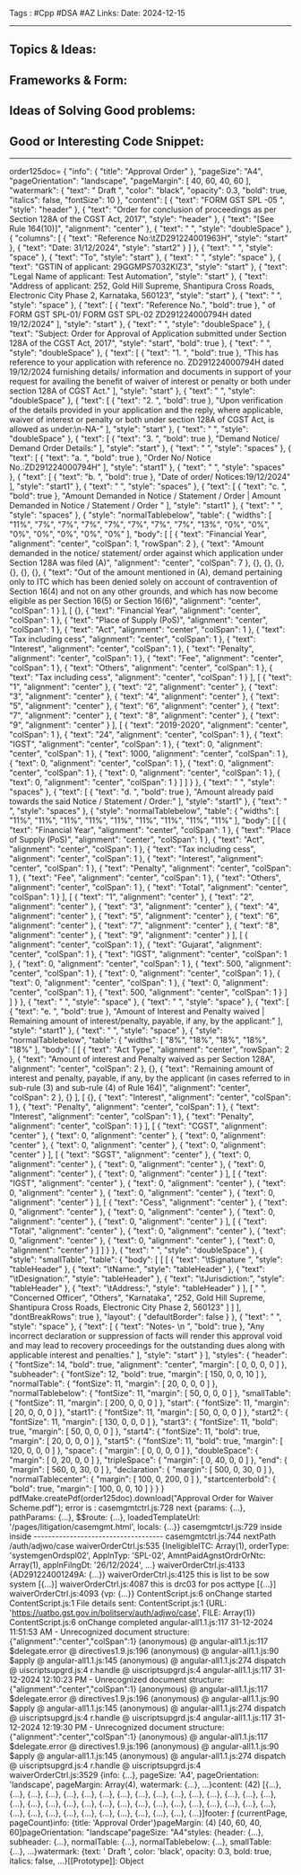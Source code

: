 
Tags : #Cpp #DSA #AZ 
Links:
Date:  2024-12-15
___

## Topics & Ideas:

## Frameworks & Form:
## Ideas of Solving Good problems:
## Good or Interesting Code Snippet:

-------------------------

order125doc=
{
    "info": {
        "title": "Approval Order"
    },
    "pageSize": "A4",
    "pageOrientation": "landscape",
    "pageMargin": [
        40,
        60,
        40,
        60
    ],
    "watermark": {
        "text": "   Draft  ",
        "color": "black",
        "opacity": 0.3,
        "bold": true,
        "italics": false,
        "fontSize": 10
    },
    "content": [
        {
            "text": "FORM GST SPL -05 ",
            "style": "header"
        },
        {
            "text": "Order for conclusion of proceedings as per Section 128A of the CGST Act, 2017",
            "style": "header"
        },
        {
            "text": "[See Rule 164(10)]",
            "alignment": "center"
        },
        {
            "text": " ",
            "style": "doubleSpace"
        },
        {
            "columns": [
                {
                    "text": "Reference No:\tZD291224001963H",
                    "style": "start"
                },
                {
                    "text": "Date:  31/12/2024",
                    "style": "start2"
                }
            ]
        },
        {
            "text": " ",
            "style": "space"
        },
        {
            "text": "To",
            "style": "start"
        },
        {
            "text": " ",
            "style": "space"
        },
        {
            "text": "GSTIN of applicant: 29GGMPS7032KIZ3",
            "style": "start"
        },
        {
            "text": "Legal Name of applicant: Test Automation",
            "style": "start"
        },
        {
            "text": "Address of applicant: 252, Gold Hill Supreme, Shantipura Cross Roads, Electronic City Phase 2, Karnataka, 560123",
            "style": "start"
        },
        {
            "text": " ",
            "style": "space"
        },
        {
            "text": [
                {
                    "text": "Reference No.",
                    "bold": true
                },
                " of FORM GST SPL-01/ FORM GST SPL-02 ZD291224000794H dated 19/12/2024"
            ],
            "style": "start"
        },
        {
            "text": " ",
            "style": "doubleSpace"
        },
        {
            "text": "Subject: Order for Approval of Application submitted under Section 128A of the CGST Act, 2017",
            "style": "start",
            "bold": true
        },
        {
            "text": " ",
            "style": "doubleSpace"
        },
        {
            "text": [
                {
                    "text": "1. ",
                    "bold": true
                },
                "This has reference to your application with reference no. ZD291224000794H dated 19/12/2024 furnishing details/ information and documents in support of your request for availing the benefit of waiver of interest or penalty or both under section 128A of CGST Act."
            ],
            "style": "start"
        },
        {
            "text": " ",
            "style": "doubleSpace"
        },
        {
            "text": [
                {
                    "text": "2. ",
                    "bold": true
                },
                "Upon verification of the details provided in your application and the reply, where applicable, waiver of interest or penalty or both under section 128A of CGST Act, is allowed as under:\n-NA-"
            ],
            "style": "start"
        },
        {
            "text": " ",
            "style": "doubleSpace"
        },
        {
            "text": [
                {
                    "text": "3. ",
                    "bold": true
                },
                "Demand Notice/ Demand Order Details:"
            ],
            "style": "start"
        },
        {
            "text": " ",
            "style": "spaces"
        },
        {
            "text": [
                {
                    "text": "a. ",
                    "bold": true
                },
                "Order No/ Notice No.:ZD291224000794H"
            ],
            "style": "start1"
        },
        {
            "text": " ",
            "style": "spaces"
        },
        {
            "text": [
                {
                    "text": "b. ",
                    "bold": true
                },
                "Date of order/ Notices:19/12/2024"
            ],
            "style": "start1"
        },
        {
            "text": " ",
            "style": "spaces"
        },
        {
            "text": [
                {
                    "text": "c. ",
                    "bold": true
                },
                "Amount Demanded in Notice / Statement / Order | Amount Demanded in Notice / Statement / Order "
            ],
            "style": "start1"
        },
        {
            "text": " ",
            "style": "spaces"
        },
        {
            "style": "normalTablebelow",
            "table": {
                "widths": [
                    "11%",
                    "7%",
                    "7%",
                    "7%",
                    "7%",
                    "7%",
                    "7%",
                    "7%",
                    "13%",
                    "0%",
                    "0%",
                    "0%",
                    "0%",
                    "0%",
                    "0%",
                    "0%"
                ],
                "body": [
                    [
                        {
                            "text": "Financial Year",
                            "alignment": "center",
                            "colSpan": 1,
                            "rowSpan": 2
                        },
                        {
                            "text": "Amount demanded in the notice/ statement/ order against which application under Section 128A was filed (A)",
                            "alignment": "center",
                            "colSpan": 7
                        },
                        {},
                        {},
                        {},
                        {},
                        {},
                        {},
                        {
                            "text": "Out of the amount mentioned in (A), demand pertaining only to ITC which has been denied solely on account of contravention of Section 16(4) and not on any other grounds, and which has now become eligible as per Section 16(5) or Section 16(6)",
                            "alignment": "center",
                            "colSpan": 1
                        }
                    ],
                    [
                        {},
                        {
                            "text": "Financial Year",
                            "alignment": "center",
                            "colSpan": 1
                        },
                        {
                            "text": "Place of Supply (PoS)",
                            "alignment": "center",
                            "colSpan": 1
                        },
                        {
                            "text": "Act",
                            "alignment": "center",
                            "colSpan": 1
                        },
                        {
                            "text": "Tax including cess",
                            "alignment": "center",
                            "colSpan": 1
                        },
                        {
                            "text": "Interest",
                            "alignment": "center",
                            "colSpan": 1
                        },
                        {
                            "text": "Penalty",
                            "alignment": "center",
                            "colSpan": 1
                        },
                        {
                            "text": "Fee",
                            "alignment": "center",
                            "colSpan": 1
                        },
                        {
                            "text": "Others",
                            "alignment": "center",
                            "colSpan": 1
                        },
                        {
                            "text": "Tax including cess",
                            "alignment": "center",
                            "colSpan": 1
                        }
                    ],
                    [
                        {
                            "text": "1",
                            "alignment": "center"
                        },
                        {
                            "text": "2",
                            "alignment": "center"
                        },
                        {
                            "text": "3",
                            "alignment": "center"
                        },
                        {
                            "text": "4",
                            "alignment": "center"
                        },
                        {
                            "text": "5",
                            "alignment": "center"
                        },
                        {
                            "text": "6",
                            "alignment": "center"
                        },
                        {
                            "text": "7",
                            "alignment": "center"
                        },
                        {
                            "text": "8",
                            "alignment": "center"
                        },
                        {
                            "text": "9",
                            "alignment": "center"
                        }
                    ],
                    [
                        {
                            "text": "2019-2020",
                            "alignment": "center",
                            "colSpan": 1
                        },
                        {
                            "text": "24",
                            "alignment": "center",
                            "colSpan": 1
                        },
                        {
                            "text": "IGST",
                            "alignment": "center",
                            "colSpan": 1
                        },
                        {
                            "text": 0,
                            "alignment": "center",
                            "colSpan": 1
                        },
                        {
                            "text": 1000,
                            "alignment": "center",
                            "colSpan": 1
                        },
                        {
                            "text": 0,
                            "alignment": "center",
                            "colSpan": 1
                        },
                        {
                            "text": 0,
                            "alignment": "center",
                            "colSpan": 1
                        },
                        {
                            "text": 0,
                            "alignment": "center",
                            "colSpan": 1
                        },
                        {
                            "text": 0,
                            "alignment": "center",
                            "colSpan": 1
                        }
                    ]
                ]
            }
        },
        {
            "text": " ",
            "style": "spaces"
        },
        {
            "text": [
                {
                    "text": "d. ",
                    "bold": true
                },
                "Amount already paid towards the said Notice / Statement / Order:"
            ],
            "style": "start1"
        },
        {
            "text": " ",
            "style": "spaces"
        },
        {
            "style": "normalTablebelow",
            "table": {
                "widths": [
                    "11%",
                    "11%",
                    "11%",
                    "11%",
                    "11%",
                    "11%",
                    "11%",
                    "11%",
                    "11%"
                ],
                "body": [
                    [
                        {
                            "text": "Financial Year",
                            "alignment": "center",
                            "colSpan": 1
                        },
                        {
                            "text": "Place of Supply (PoS)",
                            "alignment": "center",
                            "colSpan": 1
                        },
                        {
                            "text": "Act",
                            "alignment": "center",
                            "colSpan": 1
                        },
                        {
                            "text": "Tax including cess",
                            "alignment": "center",
                            "colSpan": 1
                        },
                        {
                            "text": "Interest",
                            "alignment": "center",
                            "colSpan": 1
                        },
                        {
                            "text": "Penalty",
                            "alignment": "center",
                            "colSpan": 1
                        },
                        {
                            "text": "Fee",
                            "alignment": "center",
                            "colSpan": 1
                        },
                        {
                            "text": "Others",
                            "alignment": "center",
                            "colSpan": 1
                        },
                        {
                            "text": "Total",
                            "alignment": "center",
                            "colSpan": 1
                        }
                    ],
                    [
                        {
                            "text": "1",
                            "alignment": "center"
                        },
                        {
                            "text": "2",
                            "alignment": "center"
                        },
                        {
                            "text": "3",
                            "alignment": "center"
                        },
                        {
                            "text": "4",
                            "alignment": "center"
                        },
                        {
                            "text": "5",
                            "alignment": "center"
                        },
                        {
                            "text": "6",
                            "alignment": "center"
                        },
                        {
                            "text": "7",
                            "alignment": "center"
                        },
                        {
                            "text": "8",
                            "alignment": "center"
                        },
                        {
                            "text": "9",
                            "alignment": "center"
                        }
                    ],
                    [
                        {
                            "alignment": "center",
                            "colSpan": 1
                        },
                        {
                            "text": "Gujarat",
                            "alignment": "center",
                            "colSpan": 1
                        },
                        {
                            "text": "IGST",
                            "alignment": "center",
                            "colSpan": 1
                        },
                        {
                            "text": 0,
                            "alignment": "center",
                            "colSpan": 1
                        },
                        {
                            "text": 500,
                            "alignment": "center",
                            "colSpan": 1
                        },
                        {
                            "text": 0,
                            "alignment": "center",
                            "colSpan": 1
                        },
                        {
                            "text": 0,
                            "alignment": "center",
                            "colSpan": 1
                        },
                        {
                            "text": 0,
                            "alignment": "center",
                            "colSpan": 1
                        },
                        {
                            "text": 500,
                            "alignment": "center",
                            "colSpan": 1
                        }
                    ]
                ]
            }
        },
        {
            "text": " ",
            "style": "space"
        },
        {
            "text": " ",
            "style": "space"
        },
        {
            "text": [
                {
                    "text": "e. ",
                    "bold": true
                },
                "Amount of Interest and Penalty waived | Remaining amount of interest/penalty, payable, if any, by the applicant:"
            ],
            "style": "start1"
        },
        {
            "text": " ",
            "style": "space"
        },
        {
            "style": "normalTablebelow",
            "table": {
                "widths": [
                    "8%",
                    "18%",
                    "18%",
                    "18%",
                    "18%"
                ],
                "body": [
                    [
                        {
                            "text": "Act Type",
                            "alignment": "center",
                            "rowSpan": 2
                        },
                        {
                            "text": "Amount of interest and Penalty waived as per Section 128A",
                            "alignment": "center",
                            "colSpan": 2
                        },
                        {},
                        {
                            "text": "Remaining amount of interest and penalty, payable, if any, by the applicant (in cases referred to in sub-rule (3) and sub-rule (4) of Rule 164)",
                            "alignment": "center",
                            "colSpan": 2
                        },
                        {}
                    ],
                    [
                        {},
                        {
                            "text": "Interest",
                            "alignment": "center",
                            "colSpan": 1
                        },
                        {
                            "text": "Penalty",
                            "alignment": "center",
                            "colSpan": 1
                        },
                        {
                            "text": "Interest",
                            "alignment": "center",
                            "colSpan": 1
                        },
                        {
                            "text": "Penalty",
                            "alignment": "center",
                            "colSpan": 1
                        }
                    ],
                    [
                        {
                            "text": "CGST",
                            "alignment": "center"
                        },
                        {
                            "text": 0,
                            "alignment": "center"
                        },
                        {
                            "text": 0,
                            "alignment": "center"
                        },
                        {
                            "text": 0,
                            "alignment": "center"
                        },
                        {
                            "text": 0,
                            "alignment": "center"
                        }
                    ],
                    [
                        {
                            "text": "SGST",
                            "alignment": "center"
                        },
                        {
                            "text": 0,
                            "alignment": "center"
                        },
                        {
                            "text": 0,
                            "alignment": "center"
                        },
                        {
                            "text": 0,
                            "alignment": "center"
                        },
                        {
                            "text": 0,
                            "alignment": "center"
                        }
                    ],
                    [
                        {
                            "text": "IGST",
                            "alignment": "center"
                        },
                        {
                            "text": 0,
                            "alignment": "center"
                        },
                        {
                            "text": 0,
                            "alignment": "center"
                        },
                        {
                            "text": 0,
                            "alignment": "center"
                        },
                        {
                            "text": 0,
                            "alignment": "center"
                        }
                    ],
                    [
                        {
                            "text": "Cess",
                            "alignment": "center"
                        },
                        {
                            "text": 0,
                            "alignment": "center"
                        },
                        {
                            "text": 0,
                            "alignment": "center"
                        },
                        {
                            "text": 0,
                            "alignment": "center"
                        },
                        {
                            "text": 0,
                            "alignment": "center"
                        }
                    ],
                    [
                        {
                            "text": "Total",
                            "alignment": "center"
                        },
                        {
                            "text": 0,
                            "alignment": "center"
                        },
                        {
                            "text": 0,
                            "alignment": "center"
                        },
                        {
                            "text": 0,
                            "alignment": "center"
                        },
                        {
                            "text": 0,
                            "alignment": "center"
                        }
                    ]
                ]
            }
        },
        {
            "text": " ",
            "style": "doubleSpace"
        },
        {
            "style": "smallTable",
            "table": {
                "body": [
                    [
                        [
                            {
                                "text": "\tSignature ",
                                "style": "tableHeader"
                            },
                            {
                                "text": "\tName:",
                                "style": "tableHeader"
                            },
                            {
                                "text": "\tDesignation:",
                                "style": "tableHeader"
                            },
                            {
                                "text": "\tJurisdiction:",
                                "style": "tableHeader"
                            },
                            {
                                "text": "\tAddress:",
                                "style": "tableHeader"
                            }
                        ],
                        [
                            "       ",
                            "Concerned Officer",
                            "Others",
                            "Karnataka",
                            "252, Gold Hill Supreme, Shantipura Cross Roads, Electronic City Phase 2, 560123"
                        ]
                    ]
                ],
                "dontBreakRows": true
            },
            "layout": {
                "defaultBorder": false
            }
        },
        {
            "text": " ",
            "style": "space"
        },
        {
            "text": [
                {
                    "text": "Notes- \n ",
                    "bold": true
                },
                "Any incorrect declaration or suppression of facts will render this approval void and may lead to recovery proceedings for the outstanding dues along with applicable interest and penalties."
            ],
            "style": "start"
        }
    ],
    "styles": {
        "header": {
            "fontSize": 14,
            "bold": true,
            "alignment": "center",
            "margin": [
                0,
                0,
                0,
                0
            ]
        },
        "subheader": {
            "fontSize": 12,
            "bold": true,
            "margin": [
                150,
                0,
                0,
                10
            ]
        },
        "normalTable": {
            "fontSize": 11,
            "margin": [
                20,
                0,
                0,
                0
            ]
        },
        "normalTablebelow": {
            "fontSize": 11,
            "margin": [
                50,
                0,
                0,
                0
            ]
        },
        "smallTable": {
            "fontSize": 11,
            "margin": [
                200,
                0,
                0,
                0
            ]
        },
        "start": {
            "fontSize": 11,
            "margin": [
                20,
                0,
                0,
                0
            ]
        },
        "start1": {
            "fontSize": 11,
            "margin": [
                50,
                0,
                0,
                0
            ]
        },
        "start2": {
            "fontSize": 11,
            "margin": [
                130,
                0,
                0,
                0
            ]
        },
        "start3": {
            "fontSize": 11,
            "bold": true,
            "margin": [
                50,
                0,
                0,
                0
            ]
        },
        "start4": {
            "fontSize": 11,
            "bold": true,
            "margin": [
                20,
                0,
                0,
                0
            ]
        },
        "start5": {
            "fontSize": 11,
            "bold": true,
            "margin": [
                120,
                0,
                0,
                0
            ]
        },
        "space": {
            "margin": [
                0,
                0,
                0,
                0
            ]
        },
        "doubleSpace": {
            "margin": [
                0,
                20,
                0,
                0
            ]
        },
        "tripleSpace": {
            "margin": [
                0,
                40,
                0,
                0
            ]
        },
        "end": {
            "margin": [
                560,
                0,
                30,
                0
            ]
        },
        "declaration": {
            "margin": [
                500,
                0,
                30,
                0
            ]
        },
        "normalTablecenter": {
            "margin": [
                100,
                0,
                200,
                0
            ]
        },
        "startcenterbold": {
            "bold": true,
            "margin": [
                100,
                0,
                0,
                10
            ]
        }
    }
}
  pdfMake.createPdf(order125doc).download("Approval Order for Waiver Scheme.pdf");
error is : casemgmtctrl.js:728 next {params: {…}, pathParams: {…}, $$route: {…}, loadedTemplateUrl: '/pages/litigation/casemgmt.html', locals: {…}}
casemgmtctrl.js:729 inside inside ------------------------------------
casemgmtctrl.js:744 nextPath /auth/adjwo/case
waiverOrderCtrl.js:535 {IneligibleITC: Array(1), orderType: 'systemgenOrdspl02', ApplnTyp: 'SPL-02', AmntPaidAgnstOrdrOrNtc: Array(1), applnFilngDt: '26/12/2024', …}
waiverOrderCtrl.js:4133 {AD291224001249A: {…}}
waiverOrderCtrl.js:4125 this is list to be sow system [{…}]
waiverOrderCtrl.js:4087 this is drc03 for pos acttype [{…}]
waiverOrderCtrl.js:4093 {vp: {…}}
ContentScript.js:6 onChange started
ContentScript.js:1 File details sent: 
ContentScript.js:1 {URL: 'https://uatbo.gst.gov.in/bolitserv/auth/adjwo/case', FILE: Array(1)}
ContentScript.js:6 onChange completed
angular-all1.1.js:117 31-12-2024 11:51:53 AM - Unrecognized document structure: {"alignment":"center","colSpan":1}
(anonymous) @ angular-all1.1.js:117
$delegate.error @ directives1.9.js:196
(anonymous) @ angular-all1.1.js:90
$apply @ angular-all1.1.js:145
(anonymous) @ angular-all1.1.js:274
dispatch @ uiscriptsupgrd.js:4
r.handle @ uiscriptsupgrd.js:4
angular-all1.1.js:117 31-12-2024 12:10:23 PM - Unrecognized document structure: {"alignment":"center","colSpan":1}
(anonymous) @ angular-all1.1.js:117
$delegate.error @ directives1.9.js:196
(anonymous) @ angular-all1.1.js:90
$apply @ angular-all1.1.js:145
(anonymous) @ angular-all1.1.js:274
dispatch @ uiscriptsupgrd.js:4
r.handle @ uiscriptsupgrd.js:4
angular-all1.1.js:117 31-12-2024 12:19:30 PM - Unrecognized document structure: {"alignment":"center","colSpan":1}
(anonymous) @ angular-all1.1.js:117
$delegate.error @ directives1.9.js:196
(anonymous) @ angular-all1.1.js:90
$apply @ angular-all1.1.js:145
(anonymous) @ angular-all1.1.js:274
dispatch @ uiscriptsupgrd.js:4
r.handle @ uiscriptsupgrd.js:4
waiverOrderCtrl.js:3529 {info: {…}, pageSize: 'A4', pageOrientation: 'landscape', pageMargin: Array(4), watermark: {…}, …}content: (42) [{…}, {…}, {…}, {…}, {…}, {…}, {…}, {…}, {…}, {…}, {…}, {…}, {…}, {…}, {…}, {…}, {…}, {…}, {…}, {…}, {…}, {…}, {…}, {…}, {…}, {…}, {…}, {…}, {…}, {…}, {…}, {…}, {…}, {…}, {…}, {…}, {…}, {…}, {…}, {…}, {…}, {…}]footer: ƒ (currentPage, pageCount)info: {title: 'Approval Order'}pageMargin: (4) [40, 60, 40, 60]pageOrientation: "landscape"pageSize: "A4"styles: {header: {…}, subheader: {…}, normalTable: {…}, normalTablebelow: {…}, smallTable: {…}, …}watermark: {text: '   Draft  ', color: 'black', opacity: 0.3, bold: true, italics: false, …}[[Prototype]]: Object

